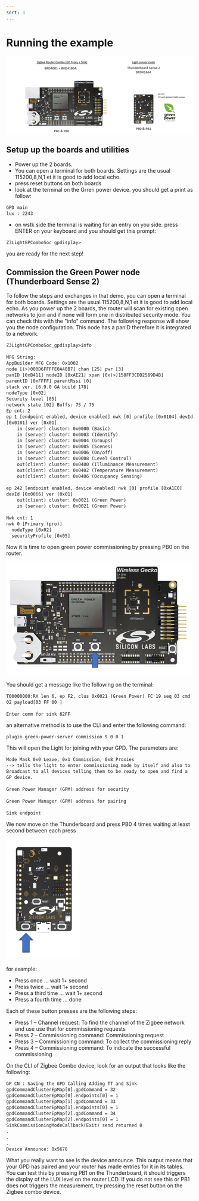 ```yaml
---
sort: 3
---
```


# Running the example

<img src="images/zcrdisplay_000.png" alt="" width="800" class="center">

## Setup up the boards and utilities

 - Power up the 2 boards.
 - You can open a terminal for both boards. Settings are the usual 115200,8,N,1 et it is good to add local echo.
 - press reset buttons on both boards
 - look at the terminal on the Grren power device. you should get a print as follow:

 ```
 GPD main
 lux : 2243
  ```
  - on wstk side the terminal is waiting for an entry on you side. press ENTER on your keyboard and you should get this prompt:

  ```
  Z3LightGPComboSoc_gpdisplay>
  ```

you are ready for the next step!

## Commission the Green Power node (Thunderboard Sense 2)

To follow the steps and exchanges in that demo, you can open a terminal for both boards. Settings are the usual 115200,8,N,1 et it is good to add local echo.
As you power up the 2 boards, the router will scan for existing open networks to join and if none will form one in distributed security mode.
You can check this with the "info" command. The following response will show you the node configuration. This node has a panID therefore it is integrated to a network.

```
Z3LightGPComboSoc_gpdisplay>info

MFG String:
AppBuilder MFG Code: 0x1002
node [(>)000D6FFFFE0A48B7] chan [25] pwr [3]
panID [0xB411] nodeID [0xAE21] xpan [0x(>)158FF3CDD2589D4B]
parentID [0xFFFF] parentRssi [0]
stack ver. [6.9.0 GA build 178]
nodeType [0x02]
Security level [05]
network state [02] Buffs: 75 / 75
Ep cnt: 2
ep 1 [endpoint enabled, device enabled] nwk [0] profile [0x0104] devId [0x0101] ver [0x01]
    in (server) cluster: 0x0000 (Basic)
    in (server) cluster: 0x0003 (Identify)
    in (server) cluster: 0x0004 (Groups)
    in (server) cluster: 0x0005 (Scenes)
    in (server) cluster: 0x0006 (On/off)
    in (server) cluster: 0x0008 (Level Control)
    out(client) cluster: 0x0400 (Illuminance Measurement)
    out(client) cluster: 0x0402 (Temperature Measurement)
    out(client) cluster: 0x0406 (Occupancy Sensing)

ep 242 [endpoint enabled, device enabled] nwk [0] profile [0xA1E0] devId [0x0066] ver [0x01]
    out(client) cluster: 0x0021 (Green Power)
    in (server) cluster: 0x0021 (Green Power)

Nwk cnt: 1
nwk 0 [Primary (pro)]
  nodeType [0x02]
  securityProfile [0x05]

```

Now it is time to open green power commissioning by pressing PB0 on the router.

<img src="images/zcrdisplay_100.png" alt="" width="500" class="center">

You should get a message like the following on the terminal:

```
T00000000:RX len 6, ep F2, clus 0x0021 (Green Power) FC 19 seq 03 cmd 02 payload[03 FF 00 ]

Enter comm for sink 62FF
```
an alternative method is to use the CLI and enter the following command:

```
plugin green-power-server commission 9 0 0 1
```

This will open the Light for joining with your GPD. The parameters are:

    Mode Mask 0x0 Leave, 0x1 Commission, 0x8 Proxies
    --> tells the light to enter commissioning mode by itself and also to Broadcast to all devices telling them to be ready to open and find a GP device.

    Green Power Manager (GPM) address for security

    Green Power Manager (GPM) address for pairing

    Sink endpoint


We now move on the Thunderboard and press PB0 4 times waiting at least second between each press

<img src="images/zcrdisplay_101.png" alt="" width="200" class="center">

for example:
  - Press once … wait 1+ second
  - Press twice … wait 1+ second
  - Press a third time … wait 1+ second
  - Press a fourth time … done

Each of these button presses are the following steps:
  -  Press 1 – Channel request: To find the channel of the Zigbee network and use use that for commissioning requests
  -  Press 2 – Commissioning command: Commissioning request
  -  Press 3 – Commissioning command: To collect the commissioning reply
  - Press 4 – Commissioning command: To indicate the successful commissioning


On the CLI of Zigbee Combo device, look for an output that looks like the following:

```  
GP CN : Saving the GPD Calling Adding TT and Sink
gpdCommandClusterEpMap[0].gpdCommand = 32
gpdCommandClusterEpMap[0].endpoints[0] = 1
gpdCommandClusterEpMap[1].gpdCommand = 33
gpdCommandClusterEpMap[1].endpoints[0] = 1
gpdCommandClusterEpMap[2].gpdCommand = 34
gpdCommandClusterEpMap[2].endpoints[0] = 1
SinkCommissioningModeCallback(Exit) send returned 0
.
.
.
Device Announce: 0x5678
```    
What you really want to see is the device announce. This output means that your GPD has paired and your router has made entries for it in its tables. You can test this by pressing PB1 on the Thunderboard, it should triggers the display of the LUX level on the router LCD.
If you do not see this or PB1 does not triggers the measurement, try pressing the reset button on the Zigbee combo device.
